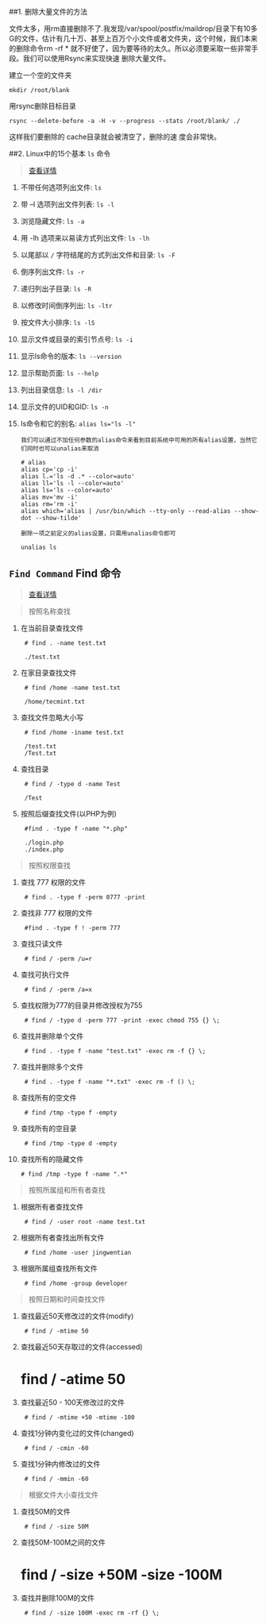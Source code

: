 ##1. 删除大量文件的方法

文件太多，用rm直接删除不了.我发现/var/spool/postfix/maildrop/目录下有10多G的文件，估计有几十万、甚至上百万个小文件或者文件夹，这个时候，我们本来的删除命令rm -rf  * 就不好使了，因为要等待的太久。所以必须要采取一些非常手段。我们可以使用Rsync来实现快速 删除大量文件。 

建立一个空的文件夹 

  	mkdir /root/blank 

用rsync删除目标目录 

  	rsync --delete-before -a -H -v --progress --stats /root/blank/ ./

这样我们要删除的 cache目录就会被清空了，删除的速 度会非常快。

##2. Linux中的15个基本 `ls` 命令
> [查看详情](http://get.jobdeer.com/7288.get)

1. 不带任何选项列出文件: `ls`
2. 带 –l 选项列出文件列表: `ls -l`
3. 浏览隐藏文件: `ls -a`
4. 用 -lh 选项来以易读方式列出文件: `ls -lh`
5. 以尾部以 `/` 字符结尾的方式列出文件和目录: `ls -F`
6. 倒序列出文件: `ls -r`
7. 递归列出子目录: `ls -R`
8. 以修改时间倒序列出: `ls -ltr`
9. 按文件大小排序: `ls -lS`
10. 显示文件或目录的索引节点号: `ls -i`
11. 显示ls命令的版本: `ls --version`
12. 显示帮助页面: `ls --help`
13. 列出目录信息: `ls -l /dir`
14. 显示文件的UID和GID: `ls -n`
15. ls命令和它的别名: `alias ls="ls -l"`

        我们可以通过不加任何参数的alias命令来看到目前系统中可用的所有alias设置，当然它们同时也可以unalias来取消
        
        # alias
        alias cp='cp -i'
        alias l.='ls -d .* --color=auto'
        alias ll='ls -l --color=auto'
        alias ls='ls --color=auto'
        alias mv='mv -i'
        alias rm='rm -i'
        alias which='alias | /usr/bin/which --tty-only --read-alias --show-dot --show-tilde'
        
        删除一项之前定义的alias设置，只需用unalias命令即可
        
        unalias ls
        
## `Find Command` Find 命令
  
>[查看详情](http://www.tecmint.com/35-practical-examples-of-linux-find-command/)
  
  

> 按照名称查找

1. 在当前目录查找文件

    	# find . -name test.txt
    
    	./test.txt

2. 在家目录查找文件

    	# find /home -name test.txt
    
    	/home/tecmint.txt

3. 查找文件忽略大小写

    	# find /home -iname test.txt
    
    	/test.txt
    	/Test.txt

4. 查找目录

    	# find / -type d -name Test
    
    	/Test

5. 按照后缀查找文件(以PHP为例)

    	#find . -type f -name "*.php"
    
    	./login.php
    	./index.php

> 按照权限查找

1. 查找 777 权限的文件

	    # find . -type f -perm 0777 -print

2. 查找非 777 权限的文件

	    #find . -type f ! -perm 777


3. 查找只读文件

	    # find / -perm /u=r

4. 查找可执行文件

	    # find / -perm /a=x

5. 查找权限为777的目录并修改授权为755

	    # find / -type d -perm 777 -print -exec chmod 755 {} \;

6. 查找并删除单个文件

	    # find . -type f -name "test.txt" -exec rm -f {} \;

7. 查找并删除多个文件

	    # find . -type f -name "*.txt" -exec rm -f () \;

8. 查找所有的空文件

	    # find /tmp -type f -empty

9. 查找所有的空目录

	    # find /tmp -type d -empty

10. 查找所有的隐藏文件

	    # find /tmp -type f -name ".*"


> 按照所属组和所有者查找

1. 根据所有者查找文件

	    # find / -user root -name test.txt

2. 根据所有者查找出所有文件

	    # find /home -user jingwentian

3. 根据所属组查找所有文件

	    # find /home -group developer


> 按照日期和时间查找文件

1. 查找最近50天修改过的文件(modify)

	    # find / -mtime 50

2. 查找最近50天存取过的文件(accessed)

  	  # find / -atime 50

3. 查找最近50 - 100天修改过的文件

	    # find / -mtime +50 -mtime -100

4. 查找1分钟内变化过的文件(changed)

	    # find / -cmin -60

5. 查找1分钟内修改过的文件

	    # find / -mmin -60

> 根据文件大小查找文件

1. 查找50M的文件

	    # find / -size 50M

2. 查找50M-100M之间的文件

  	  # find / -size +50M -size -100M

3. 查找并删除100M的文件

	    # find / -size 100M -exec rm -rf {} \;







